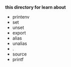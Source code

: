 **this directory for learn about**
* printenv
* set
* unset
* export
* alias
* unalias
* .
* source
* printf
